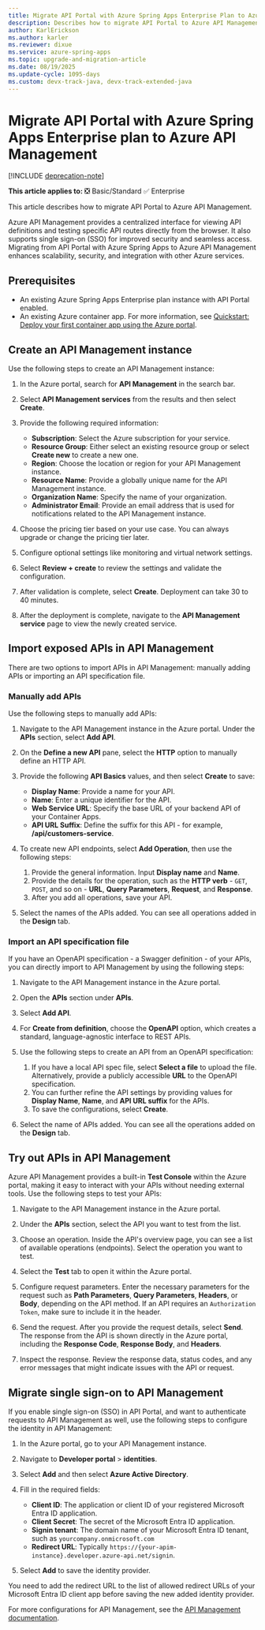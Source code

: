```yaml
---
title: Migrate API Portal with Azure Spring Apps Enterprise Plan to Azure API Management
description: Describes how to migrate API Portal to Azure API Management.
author: KarlErickson
ms.author: karler
ms.reviewer: dixue
ms.service: azure-spring-apps
ms.topic: upgrade-and-migration-article
ms.date: 08/19/2025
ms.update-cycle: 1095-days
ms.custom: devx-track-java, devx-track-extended-java
---
```


# Migrate API Portal with Azure Spring Apps Enterprise plan to Azure API Management

[!INCLUDE [deprecation-note](../includes/deprecation-note.md)]

**This article applies to:** ❎ Basic/Standard ✅ Enterprise

This article describes how to migrate API Portal to Azure API Management.

Azure API Management provides a centralized interface for viewing API definitions and testing specific API routes directly from the browser. It also supports single sign-on (SSO) for improved security and seamless access. Migrating from API Portal with Azure Spring Apps to Azure API Management enhances scalability, security, and integration with other Azure services.

## Prerequisites

- An existing Azure Spring Apps Enterprise plan instance with API Portal enabled.
- An existing Azure container app. For more information, see [Quickstart: Deploy your first container app using the Azure portal](../../container-apps/quickstart-portal.md).

## Create an API Management instance

Use the following steps to create an API Management instance:

1. In the Azure portal, search for **API Management** in the search bar.
1. Select **API Management services** from the results and then select **Create**.
1. Provide the following required information:

   - **Subscription**: Select the Azure subscription for your service.
   - **Resource Group**: Either select an existing resource group or select **Create new** to create a new one.
   - **Region**: Choose the location or region for your API Management instance.
   - **Resource Name**: Provide a globally unique name for the API Management instance.
   - **Organization Name**: Specify the name of your organization.
   - **Administrator Email**: Provide an email address that is used for notifications related to the API Management instance.

1. Choose the pricing tier based on your use case. You can always upgrade or change the pricing tier later.
1. Configure optional settings like monitoring and virtual network settings.
1. Select **Review + create** to review the settings and validate the configuration.
1. After validation is complete, select **Create**. Deployment can take 30 to 40 minutes.
1. After the deployment is complete, navigate to the **API Management service** page to view the newly created service.

## Import exposed APIs in API Management

There are two options to import APIs in API Management: manually adding APIs or importing an API specification file.

### Manually add APIs

Use the following steps to manually add APIs:

1. Navigate to the API Management instance in the Azure portal. Under the **APIs** section, select **Add API**.

1. On the **Define a new API** pane, select the **HTTP** option to manually define an HTTP API.

1. Provide the following **API Basics** values, and then select **Create** to save:

   - **Display Name**: Provide a name for your API.
   - **Name**: Enter a unique identifier for the API.
   - **Web Service URL**: Specify the base URL of your backend API of your Container Apps.
   - **API URL Suffix**: Define the suffix for this API - for example, **/api/customers-service**.

1. To create new API endpoints, select **Add Operation**, then use the following steps:

   1. Provide the general information. Input **Display name** and **Name**.
   1. Provide the details for the operation, such as the **HTTP verb** - `GET`, `POST`, and so on - **URL**, **Query Parameters**, **Request**, and **Response**.
   1. After you add all operations, save your API.

1. Select the names of the APIs added. You can see all operations added in the **Design** tab.

### Import an API specification file

If you have an OpenAPI specification - a Swagger definition - of your APIs, you can directly import to API Management by using the following steps:

1. Navigate to the API Management instance in the Azure portal.

1. Open the **APIs** section under **APIs**.

1. Select **Add API**.

1. For **Create from definition**, choose the **OpenAPI** option, which creates a standard, language-agnostic interface to REST APIs.

1. Use the following steps to create an API from an OpenAPI specification:

   1. If you have a local API spec file, select **Select a file** to upload the file. Alternatively, provide a publicly accessible **URL** to the OpenAPI specification.
   1. You can further refine the API settings by providing values for **Display Name**, **Name**, and **API URL suffix** for the APIs.
   1. To save the configurations, select **Create**.

1. Select the name of APIs added. You can see all the operations added on the **Design** tab.

## Try out APIs in API Management

Azure API Management provides a built-in **Test Console** within the Azure portal, making it easy to interact with your APIs without needing external tools. Use the following steps to test your APIs:

1. Navigate to the API Management instance in the Azure portal.

1. Under the **APIs** section, select the API you want to test from the list.

1. Choose an operation. Inside the API's overview page, you can see a list of available operations (endpoints). Select the operation you want to test.

1. Select the **Test** tab to open it within the Azure portal.

1. Configure request parameters. Enter the necessary parameters for the request such as **Path Parameters**, **Query Parameters**, **Headers**, or **Body**, depending on the API method. If an API requires an `Authorization Token`, make sure to include it in the header.

1. Send the request. After you provide the request details, select **Send**. The response from the API is shown directly in the Azure portal, including the **Response Code**, **Response Body**, and **Headers**.

1. Inspect the response. Review the response data, status codes, and any error messages that might indicate issues with the API or request.

## Migrate single sign-on to API Management

If you enable single sign-on (SSO) in  API Portal, and want to authenticate requests to API Management as well, use the following steps to configure the identity in API Management:

1. In the Azure portal, go to your API Management instance.

1. Navigate to **Developer portal** > **identities**.

1. Select **Add** and then select **Azure Active Directory**.

1. Fill in the required fields:

   - **Client ID**: The application or client ID of your registered Microsoft Entra ID application.
   - **Client Secret**: The secret of the Microsoft Entra ID application.
   - **Signin tenant**: The domain name of your Microsoft Entra ID tenant, such as `yourcompany.onmicrosoft.com`
   - **Redirect URL**: Typically `https://{your-apim-instance}.developer.azure-api.net/signin`.

1. Select **Add** to save the identity provider.

You need to add the redirect URL to the list of allowed redirect URLs of your Microsoft Entra ID client app before saving the new added identity provider.

For more configurations for API Management, see the [API Management documentation](../../api-management/index.yml).
